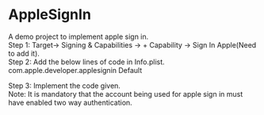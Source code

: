 # AppleSignIn
A demo project to implement apple sign in.    
Step 1: Target-> Signing & Capabilities -> + Capability -> Sign In Apple(Need to add it).    
Step 2: Add the below lines of code in Info.plist.    
<key>com.apple.developer.applesignin</key>
	<array>
		<string>Default</string>
	</array>
 
 Step 3: Implement the code given.    
 Note: It is mandatory that the account being used for apple sign in must have enabled two way authentication.
